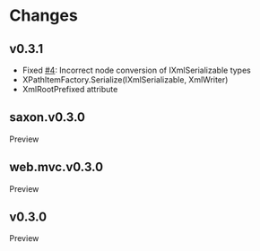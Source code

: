 ﻿Changes
=======

v0.3.1
------
- Fixed [#4](https://github.com/maxtoroq/myxsl.net/issues/4): Incorrect node conversion of IXmlSerializable types
- XPathItemFactory.Serialize(IXmlSerializable, XmlWriter)
- XmlRootPrefixed attribute

saxon.v0.3.0
------------
Preview

web.mvc.v0.3.0
--------------
Preview

v0.3.0
------
Preview
